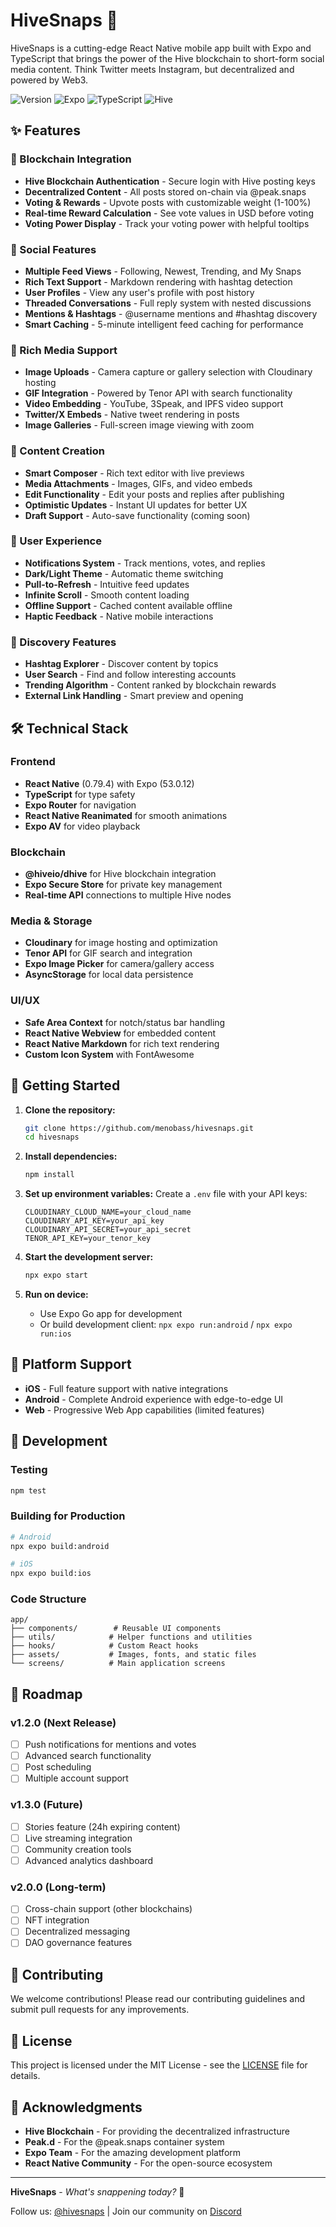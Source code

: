 # HiveSnaps 📸

HiveSnaps is a cutting-edge React Native mobile app built with Expo and TypeScript that brings the power of the Hive blockchain to short-form social media content. Think Twitter meets Instagram, but decentralized and powered by Web3.

![Version](https://img.shields.io/badge/version-1.1.0-blue.svg)
![Expo](https://img.shields.io/badge/Expo-~53.0.12-black.svg)
![TypeScript](https://img.shields.io/badge/TypeScript-~5.8.3-blue.svg)
![Hive](https://img.shields.io/badge/Blockchain-Hive-red.svg)

## ✨ Features

### 🔐 Blockchain Integration
- **Hive Blockchain Authentication** - Secure login with Hive posting keys
- **Decentralized Content** - All posts stored on-chain via @peak.snaps
- **Voting & Rewards** - Upvote posts with customizable weight (1-100%)
- **Real-time Reward Calculation** - See vote values in USD before voting
- **Voting Power Display** - Track your voting power with helpful tooltips

### 📱 Social Features
- **Multiple Feed Views** - Following, Newest, Trending, and My Snaps
- **Rich Text Support** - Markdown rendering with hashtag detection
- **User Profiles** - View any user's profile with post history
- **Threaded Conversations** - Full reply system with nested discussions
- **Mentions & Hashtags** - @username mentions and #hashtag discovery
- **Smart Caching** - 5-minute intelligent feed caching for performance

### 🎨 Rich Media Support
- **Image Uploads** - Camera capture or gallery selection with Cloudinary hosting
- **GIF Integration** - Powered by Tenor API with search functionality
- **Video Embedding** - YouTube, 3Speak, and IPFS video support
- **Twitter/X Embeds** - Native tweet rendering in posts
- **Image Galleries** - Full-screen image viewing with zoom

### 📝 Content Creation
- **Smart Composer** - Rich text editor with live previews
- **Media Attachments** - Images, GIFs, and video embeds
- **Edit Functionality** - Edit your posts and replies after publishing
- **Optimistic Updates** - Instant UI updates for better UX
- **Draft Support** - Auto-save functionality (coming soon)

### 🔔 User Experience
- **Notifications System** - Track mentions, votes, and replies
- **Dark/Light Theme** - Automatic theme switching
- **Pull-to-Refresh** - Intuitive feed updates
- **Infinite Scroll** - Smooth content loading
- **Offline Support** - Cached content available offline
- **Haptic Feedback** - Native mobile interactions

### 🎯 Discovery Features
- **Hashtag Explorer** - Discover content by topics
- **User Search** - Find and follow interesting accounts
- **Trending Algorithm** - Content ranked by blockchain rewards
- **External Link Handling** - Smart preview and opening

## 🛠 Technical Stack

### Frontend
- **React Native** (0.79.4) with Expo (53.0.12)
- **TypeScript** for type safety
- **Expo Router** for navigation
- **React Native Reanimated** for smooth animations
- **Expo AV** for video playback

### Blockchain
- **@hiveio/dhive** for Hive blockchain integration
- **Expo Secure Store** for private key management
- **Real-time API** connections to multiple Hive nodes

### Media & Storage
- **Cloudinary** for image hosting and optimization
- **Tenor API** for GIF search and integration
- **Expo Image Picker** for camera/gallery access
- **AsyncStorage** for local data persistence

### UI/UX
- **Safe Area Context** for notch/status bar handling
- **React Native Webview** for embedded content
- **React Native Markdown** for rich text rendering
- **Custom Icon System** with FontAwesome

## 🚀 Getting Started

1. **Clone the repository:**
   ```sh
   git clone https://github.com/menobass/hivesnaps.git
   cd hivesnaps
   ```

2. **Install dependencies:**
   ```sh
   npm install
   ```

3. **Set up environment variables:**
   Create a `.env` file with your API keys:
   ```env
   CLOUDINARY_CLOUD_NAME=your_cloud_name
   CLOUDINARY_API_KEY=your_api_key
   CLOUDINARY_API_SECRET=your_api_secret
   TENOR_API_KEY=your_tenor_key
   ```

4. **Start the development server:**
   ```sh
   npx expo start
   ```

5. **Run on device:**
   - Use Expo Go app for development
   - Or build development client: `npx expo run:android` / `npx expo run:ios`

## 📱 Platform Support

- **iOS** - Full feature support with native integrations
- **Android** - Complete Android experience with edge-to-edge UI
- **Web** - Progressive Web App capabilities (limited features)

## 🔧 Development

### Testing
```sh
npm test
```

### Building for Production
```sh
# Android
npx expo build:android

# iOS  
npx expo build:ios
```

### Code Structure
```
app/
├── components/        # Reusable UI components
├── utils/            # Helper functions and utilities
├── hooks/            # Custom React hooks
├── assets/           # Images, fonts, and static files
└── screens/          # Main application screens
```

## 🎯 Roadmap

### v1.2.0 (Next Release)
- [ ] Push notifications for mentions and votes
- [ ] Advanced search functionality
- [ ] Post scheduling
- [ ] Multiple account support

### v1.3.0 (Future)
- [ ] Stories feature (24h expiring content)
- [ ] Live streaming integration
- [ ] Community creation tools
- [ ] Advanced analytics dashboard

### v2.0.0 (Long-term)
- [ ] Cross-chain support (other blockchains)
- [ ] NFT integration
- [ ] Decentralized messaging
- [ ] DAO governance features

## 🤝 Contributing

We welcome contributions! Please read our contributing guidelines and submit pull requests for any improvements.

## 📄 License

This project is licensed under the MIT License - see the [LICENSE](LICENSE) file for details.

## 🙏 Acknowledgments

- **Hive Blockchain** - For providing the decentralized infrastructure
- **Peak.d** - For the @peak.snaps container system
- **Expo Team** - For the amazing development platform
- **React Native Community** - For the open-source ecosystem

---

**HiveSnaps** - *What's snappening today?* 🚀

Follow us: [@hivesnaps](https://hive.blog/@hivesnaps) | Join our community on [Discord](https://discord.gg/hivesnaps)
